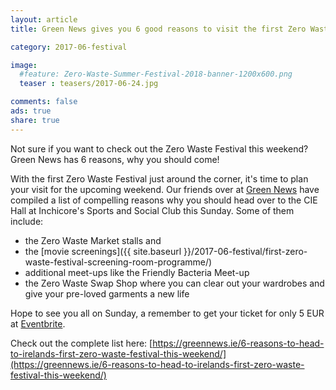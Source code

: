```yaml
---
layout: article
title: Green News gives you 6 good reasons to visit the first Zero Waste Festival

category: 2017-06-festival

image:
  #feature: Zero-Waste-Summer-Festival-2018-banner-1200x600.png
  teaser : teasers/2017-06-24.jpg

comments: false
ads: true
share: true
---
```


Not sure if you want to check out the Zero Waste Festival this weekend? Green News has 6 reasons, why you should come!

With the first Zero Waste Festival just around the corner, it's time to plan your visit for the upcoming weekend. Our friends over at [Green News](https://greennews.ie/) have compiled a list of compelling reasons why you should head over to the CIE Hall at Inchicore's Sports and Social Club this Sunday. Some of them include:

- the Zero Waste Market stalls and 
- the [movie screenings]({{ site.baseurl }}/2017-06-festival/first-zero-waste-festival-screening-room-programme/)
- additional meet-ups like the Friendly Bacteria Meet-up
- the Zero Waste Swap Shop where you can clear out your wardrobes and give your pre-loved garments a new life

Hope to see you all on Sunday, a remember to get your ticket for only 5 EUR at [Eventbrite](https://www.eventbrite.ie/e/zero-waste-festival-tickets-35020450109).

Check out the complete list here: [https://greennews.ie/6-reasons-to-head-to-irelands-first-zero-waste-festival-this-weekend/](https://greennews.ie/6-reasons-to-head-to-irelands-first-zero-waste-festival-this-weekend/)






